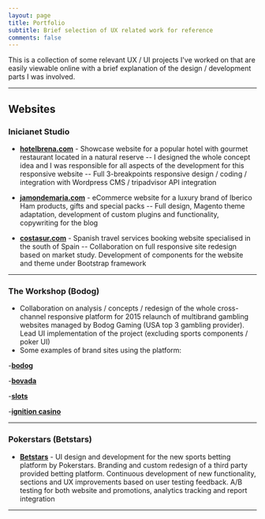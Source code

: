 ```yaml
---
layout: page
title: Portfolio
subtitle: Brief selection of UX related work for reference
comments: false
---
```


This is a collection of some relevant UX / UI projects I've worked on that are easily viewable online with a brief explanation of the design / development parts I was involved.

---

## Websites

### Inicianet Studio

- **[hotelbrena.com](http://www.hotelbrena.com)** - Showcase website for a popular hotel with gourmet restaurant located in a natural reserve
-- I designed the whole concept idea and I was responsible for all aspects of the development for this responsive website 
-- Full 3-breakpoints responsive design / coding / integration with Wordpress CMS / tripadvisor API integration

- **[jamondemaria.com](http://www.jamondemaria.com)** - eCommerce website for a luxury brand of Iberico Ham products, gifts and special packs
-- Full design, Magento theme adaptation, development of custom plugins and functionality, copywriting for the blog

- **[costasur.com](http://www.costasur.com/)** - Spanish travel services booking website specialised in the south of Spain
-- Collaboration on full responsive site redesign based on market study. Development of components for the website and theme under Bootstrap framework 

---

### The Workshop (Bodog)
- Collaboration on analysis / concepts / redesign of the whole cross-channel responsive platform for 2015 relaunch of multibrand gambling websites managed by Bodog Gaming (USA top 3 gambling provider). Lead UI implementation of the project (excluding sports components / poker UI)
- Some examples of brand sites using the platform:

-**[bodog](https://www.bodog.eu/)**

-**[bovada](https://www.bovada.lv/)**

-**[slots](https://www.slots.lv/)**

-**[ignition casino](https://www.ignitioncasino.eu/)**

---

### Pokerstars (Betstars)
- **[Betstars](https://www.betstars.uk/)** - UI design and development for the new sports betting platform by Pokerstars. Branding and custom redesign of a third party provided betting platform. Continuous development of new functionality, sections and UX improvements based on user testing feedback. A/B testing for both website and promotions, analytics tracking and report integration

---
